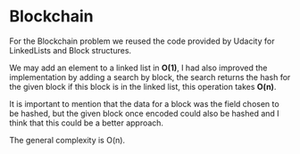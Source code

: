 # Blockchain

For the Blockchain problem we reused the code provided by Udacity for LinkedLists and Block structures.

We may add an element to a linked list in **O(1)**, I had also improved the implementation by adding a search by block, the search returns the hash for the given block if this block is in the linked list, this operation takes **O(n)**.

It is important to mention that the data for a block was the field chosen to be hashed, but the given block once encoded could also be hashed and I think that this could be a better approach.

The general complexity is O(n).
